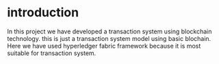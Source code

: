 # introduction

In this project we have developed a transaction system using blockchain technology.
this is just a transaction system model using basic blochain.
Here we have used hyperledger fabric framework because it is most suitable for transaction system.
